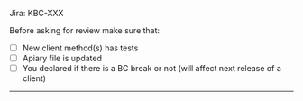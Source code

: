 Jira: KBC-XXX

Before asking for review make sure that:

- [ ] New client method(s) has tests
- [ ] Apiary file is updated
- [ ] You declared if there is a BC break or not (will affect next release of a client)

---
